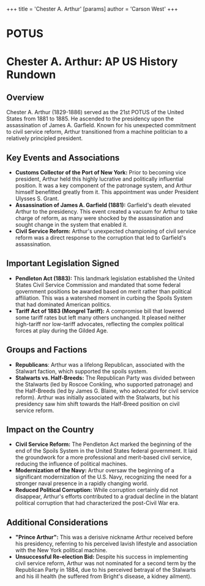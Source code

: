 +++
 title = 'Chester A. Arthur'
[params]
	author = 'Carson West'
+++
# POTUS
# Chester A. Arthur: AP US History Rundown

## Overview

Chester A. Arthur (1829-1886) served as the 21st POTUS of the United States from 1881 to 1885. He ascended to the presidency upon the assassination of James A. Garfield. Known for his unexpected commitment to civil service reform, Arthur transitioned from a machine politician to a relatively principled president.

## Key Events and Associations

*   **Customs Collector of the Port of New York:** Prior to becoming vice president, Arthur held this highly lucrative and politically influential position. It was a key component of the patronage system, and Arthur himself benefitted greatly from it. This appointment was under President Ulysses S. Grant.
*   **Assassination of James A. Garfield (1881):** Garfield's death elevated Arthur to the presidency. This event created a vacuum for Arthur to take charge of reform, as many were shocked by the assassination and sought change in the system that enabled it.
*   **Civil Service Reform:** Arthur's unexpected championing of civil service reform was a direct response to the corruption that led to Garfield's assassination.

## Important Legislation Signed

*   **Pendleton Act (1883):** This landmark legislation established the United States Civil Service Commission and mandated that some federal government positions be awarded based on merit rather than political affiliation. This was a watershed moment in curbing the Spoils System that had dominated American politics.
*   **Tariff Act of 1883 (Mongrel Tariff):** A compromise bill that lowered some tariff rates but left many others unchanged. It pleased neither high-tariff nor low-tariff advocates, reflecting the complex political forces at play during the Gilded Age.

## Groups and Factions

*   **Republicans**: Arthur was a lifelong Republican, associated with the Stalwart faction, which supported the spoils system.
*   **Stalwarts vs. Half-Breeds:** The Republican Party was divided between the Stalwarts (led by Roscoe Conkling, who supported patronage) and the Half-Breeds (led by James G. Blaine, who advocated for civil service reform). Arthur was initially associated with the Stalwarts, but his presidency saw him shift towards the Half-Breed position on civil service reform.

## Impact on the Country

*   **Civil Service Reform:** The Pendleton Act marked the beginning of the end of the Spoils System in the United States federal government. It laid the groundwork for a more professional and merit-based civil service, reducing the influence of political machines.
*   **Modernization of the Navy:** Arthur oversaw the beginning of a significant modernization of the U.S. Navy, recognizing the need for a stronger naval presence in a rapidly changing world.
*   **Reduced Political Corruption:** While corruption certainly did not disappear, Arthur's efforts contributed to a gradual decline in the blatant political corruption that had characterized the post-Civil War era.

## Additional Considerations

*   **"Prince Arthur":** This was a derisive nickname Arthur received before his presidency, referring to his perceived lavish lifestyle and association with the New York political machine.
*   **Unsuccessful Re-election Bid:** Despite his success in implementing civil service reform, Arthur was not nominated for a second term by the Republican Party in 1884, due to his perceived betrayal of the Stalwarts and his ill health (he suffered from Bright's disease, a kidney ailment).
        